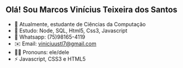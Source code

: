 ## Olá! Sou Marcos Vinícius Teixeira dos Santos

- 🚀 Atualmente, estudante de Ciências da Computação
- 📖 Estudo: Node, SQL, Html5, Css3, Javascript
- 📱 Whatsapp: (75)98165-4119
- ✉️ Email: viniciuustl7@gmail.com
- 👨‍💻 Pronouns: ele/dele
- ⚡ Javascript, CSS3 e HTML5
